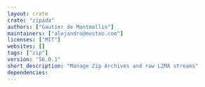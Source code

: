 ```yaml
---
layout: crate
crate: "zipada"
authors: ["Gautier de Montmollin"]
maintainers: ["alejandro@mosteo.com"]
licenses: ["MIT"]
websites: []
tags: ["zip"]
version: "56.0.1"
short_description: "Manage Zip Archives and raw LZMA streams"
dependencies: 
---
```



